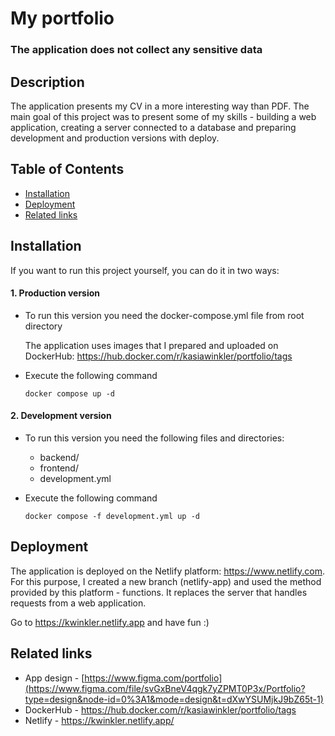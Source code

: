 # My portfolio

### The application does not collect any sensitive data

## Description

The application presents my CV in a more interesting way than PDF. The main goal of this project was to present some of my skills - building a web application, creating a server connected to a database and preparing development and production versions with deploy.

## Table of Contents

- [Installation](#installation)
- [Deployment](#deployment)
- [Related links](#related-links)

## Installation

If you want to run this project yourself, you can do it in two ways:

#### 1. Production version

- To run this version you need the docker-compose.yml file from root directory

  The application uses images that I prepared and uploaded on DockerHub: https://hub.docker.com/r/kasiawinkler/portfolio/tags

- Execute the following command

  ```
  docker compose up -d
  ```

#### 2. Development version

- To run this version you need the following files and directories:

  - backend/
  - frontend/
  - development.yml

- Execute the following command

  ```
  docker compose -f development.yml up -d
  ```

## Deployment

The application is deployed on the Netlify platform: https://www.netlify.com. For this purpose, I created a new branch (netlify-app) and used the method provided by this platform - functions. It replaces the server that handles requests from a web application.

Go to https://kwinkler.netlify.app and have fun :)

## Related links

- App design - [https://www.figma.com/portfolio](https://www.figma.com/file/svGxBneV4qgk7yZPMT0P3x/Portfolio?type=design&node-id=0%3A1&mode=design&t=dXwYSUMjkJ9bZ65t-1)
- DockerHub - https://hub.docker.com/r/kasiawinkler/portfolio/tags
- Netlify - https://kwinkler.netlify.app/
